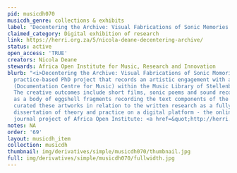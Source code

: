 ```yaml
---
pid: musicdh070
musicdh_genre: collections & exhibits
label: 'Decentering the Archive: Visual Fabrications of Sonic Memories'
claimed_category: Digital exhibition of research
link: https://herri.org.za/5/nicola-deane-decentering-archive/
status: active
open_access: 'TRUE'
creators: Nicola Deane
stewards: Africa Open Institute for Music, Research and Innovation
blurb: "<i>Decentering the Archive: Visual Fabrications of Sonic Momories</i> is a
  practice-based PhD project that records an artistic engagement with an archive DOMUS
  (Documentation Centre for Music) within the Music Library of Stellenbosch University.
  The creative outcomes include short films, sonic poems and sound recordings as well
  as a body of eggshell fragments recording the text components of the research. I
  curated these artworks in relation to the written research as a fully integrated
  dissertation of theory and practice on a digital platform - the online cultural
  journal project of Africa Open Institute: <a href=&quot;http://herri.org.za/&quot;>http://herri.org.za</a>."
notes: NA
order: '69'
layout: musicdh_item
collection: musicdh
thumbnail: img/derivatives/simple/musicdh070/thumbnail.jpg
full: img/derivatives/simple/musicdh070/fullwidth.jpg
---
```

